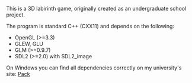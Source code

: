 This is a 3D labirinth game, originally created as an undergraduate school project.

The program is standard C++ (CXX11) and depends on the following:
 - OpenGL (>=3.3)
 - GLEW, GLU
 - GLM (>=0.9.7)
 - SDL2 (>=2.0) with SDL2_image

On Windows you can find all dependencies correctly on my university's site: [Pack](http://cg.elte.hu/~bsc_cg/resources/OGLPack_VS2015.zip)
